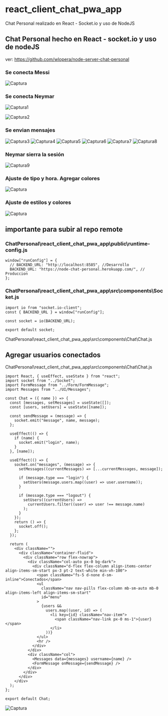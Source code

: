 # react_client_chat_pwa_app
Chat Personal realizado en React - Socket.io y uso de NodeJS

## Chat Personal hecho en React - socket.io y uso de nodeJS
ver: https://github.com/wlopera/node-server-chat-personal

### Se conecta Messi
![Captura](https://user-images.githubusercontent.com/7141537/184449088-819b4958-4600-4432-902e-37ff7e3565dd.PNG)

### Se conecta Neymar
![Captura1](https://user-images.githubusercontent.com/7141537/184449089-81b2153c-559a-4597-9ff3-728b0453e129.PNG)

![Captura2](https://user-images.githubusercontent.com/7141537/184449090-d13502ad-a45f-4805-b299-0f43b1e0b8e4.PNG)

### Se envian mensajes
![Captura3](https://user-images.githubusercontent.com/7141537/184449091-8beb43c8-88e6-4e62-9501-92528a053091.PNG)
![Captura4](https://user-images.githubusercontent.com/7141537/184449092-924e72fc-e9a5-46ac-a7f4-f69fde866245.PNG)
![Captura5](https://user-images.githubusercontent.com/7141537/184449093-1ef39d5c-ae4f-47a6-bdc5-118acf1c11f2.PNG)
![Captura6](https://user-images.githubusercontent.com/7141537/184449083-d90fe125-2817-4103-8ee1-fa1c9971e31a.PNG)
![Captura7](https://user-images.githubusercontent.com/7141537/184449085-0ab3a683-8858-4354-b9c0-7d85b5766a97.PNG)
![Captura8](https://user-images.githubusercontent.com/7141537/184449086-86b6ee49-bea0-43cb-874a-8b28a5ff5968.PNG)

### Neymar sierra la sesión
![Captura9](https://user-images.githubusercontent.com/7141537/184449087-08d8660b-5bab-458a-a06f-7f9bc9487e04.PNG)

### Ajuste de tipo y hora. Agregar colores
![Captura](https://user-images.githubusercontent.com/7141537/184454913-96b96ae5-8443-4035-9ebb-ca40abaefead.PNG)

### Ajuste de estilos y colores
![Captura](https://user-images.githubusercontent.com/7141537/184986655-bc1e1d65-a006-4452-955b-3256ceb6fc6b.PNG)

## importante para subir al repo remote

### ChatPersonal\react_client_chat_pwa_app\public\runtime-config.js
```
window["runConfig"] = {
  // BACKEND_URL: "http://localhost:8585", //Desarrollo
  BACKEND_URL: "https://node-chat-personal.herokuapp.com/", // Produccion
};

```
### ChatPersonal\react_client_chat_pwa_app\src\components\Socket.js
```
import io from "socket.io-client";
const { BACKEND_URL } = window["runConfig"];

const socket = io(BACKEND_URL);

export default socket;
```
ChatPersonal\react_client_chat_pwa_app\src\components\Chat\Chat.js

## Agregar usuarios conectados
ChatPersonal\react_client_chat_pwa_app\src\components\Chat\Chat.js
```
import React, { useEffect, useState } from "react";
import socket from "../Socket";
import FormMessage from "../Form/FormMessage";
import Messages from "../UI/Messages";

const Chat = ({ name }) => {
  const [messages, setMessages] = useState([]);
  const [users, setUsers] = useState([name]);

  const sendMessage = (message) => {
    socket.emit("message", name, message);
  };

  useEffect(() => {
    if (name) {
      socket.emit("login", name);
    }
  }, [name]);

  useEffect(() => {
    socket.on("messages", (message) => {
      setMessages((currentMessages) => [...currentMessages, message]);

      if (message.type === "login") {
        setUsers(message.users.map((user) => user.username));
      }

      if (message.type === "logout") {
        setUsers((currentUsers) =>
          currentUsers.filter((user) => user !== message.name)
        );
      }
    });
    return () => {
      socket.off();
    };
  });

  return (
    <div className="">
      <div className="container-fluid">
        <div className="row flex-nowrap">
          <div className="col-auto px-0 bg-dark">
            <div className="d-flex flex-column align-items-center align-items-sm-start px-3 pt-2 text-white min-vh-100">
              <span className="fs-5 d-none d-sm-inline">Conectados</span>
              <ul
                className="nav nav-pills flex-column mb-sm-auto mb-0 align-items-left align-items-sm-start"
                id="menu"
              >
                {users &&
                  users.map((user, id) => (
                    <li key={id} className="nav-item">
                      <span className="nav-link px-0 ms-1">{user}</span>
                    </li>
                  ))}
              </ul>
              <hr />
            </div>
          </div>
          <div className="col">
            <Messages data={messages} username={name} />
            <FormMessage onMessage={sendMessage} />
          </div>
        </div>
      </div>
    </div>
  );
};

export default Chat;
```
![Captura](https://user-images.githubusercontent.com/7141537/185668298-23be0c28-ec15-4728-b50d-8d5e970dc9ed.PNG)
